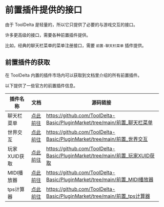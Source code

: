# 前置插件提供的接口

由于 ToolDelta 是轻量的，所以它只提供了必要的与游戏交互的接口。

许多更高级的接口，需要各种前置插件提供。

比如，经典的聊天栏菜单的菜单注册接口，需要 `前置-聊天栏菜单` 插件提供。

## 前置插件的获取
在 ToolDelta 内置的插件市场内可以获取到文档里介绍的所有前置插件。

以下提供了一些官方的前置插件信息。

| 插件名称 | 文档 | 源码链接
| --- | --- | --- |
| 聊天栏菜单 | [点此前往](./聊天栏菜单) | https://github.com/ToolDelta-Basic/PluginMarket/tree/main/前置_聊天栏菜单 |
| 世界交互 | [点此前往](./世界交互) | https://github.com/ToolDelta-Basic/PluginMarket/tree/main/前置_世界交互 |
| 玩家XUID获取 | [点此前往](./玩家XUID获取) | https://github.com/ToolDelta-Basic/PluginMarket/tree/main/前置_玩家XUID获取 |
| MIDI播放器 | [点此前往](./MIDI播放器) | https://github.com/ToolDelta-Basic/PluginMarket/tree/main/前置_MIDI播放器 |
| tps计算器 | [点此前往](./tps计算器) | https://github.com/ToolDelta-Basic/PluginMarket/tree/main/前置_tps计算器 |